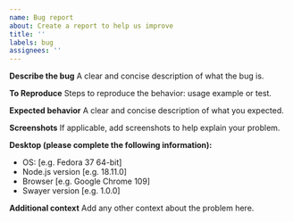 ```yaml
---
name: Bug report
about: Create a report to help us improve
title: ''
labels: bug
assignees: ''
---
```


**Describe the bug**
A clear and concise description of what the bug is.

**To Reproduce**
Steps to reproduce the behavior: usage example or test.

**Expected behavior**
A clear and concise description of what you expected.

**Screenshots**
If applicable, add screenshots to help explain your problem.

**Desktop (please complete the following information):**

- OS: [e.g. Fedora 37 64-bit]
- Node.js version [e.g. 18.11.0]
- Browser [e.g. Google Chrome 109]
- Swayer version [e.g. 1.0.0]

**Additional context**
Add any other context about the problem here.
